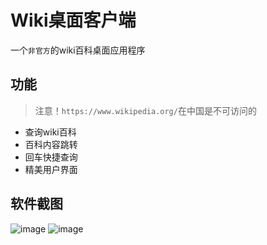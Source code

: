 # Wiki桌面客户端
一个`非官方`的wiki百科桌面应用程序

## 功能
> 注意！`https://www.wikipedia.org/`在中国是不可访问的

- 查询wiki百科
- 百科内容跳转
- 回车快捷查询
- 精美用户界面

## 软件截图
![image](https://github.com/lswlc33/wiki_search/assets/86835895/d7b75e5c-7af4-4562-9df7-e76fd2ab6ed4)
![image](https://github.com/lswlc33/wiki_search/assets/86835895/69f4e23d-511f-48d4-ac21-e5a7b2415538)

